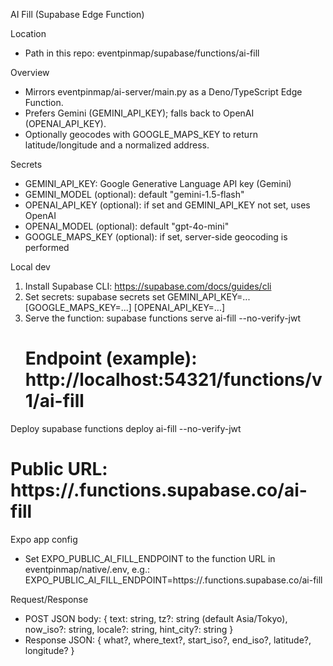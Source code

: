 AI Fill (Supabase Edge Function)

Location
- Path in this repo: eventpinmap/supabase/functions/ai-fill

Overview
- Mirrors eventpinmap/ai-server/main.py as a Deno/TypeScript Edge Function.
- Prefers Gemini (GEMINI_API_KEY); falls back to OpenAI (OPENAI_API_KEY).
- Optionally geocodes with GOOGLE_MAPS_KEY to return latitude/longitude and a normalized address.

Secrets
- GEMINI_API_KEY: Google Generative Language API key (Gemini)
- GEMINI_MODEL (optional): default "gemini-1.5-flash"
- OPENAI_API_KEY (optional): if set and GEMINI_API_KEY not set, uses OpenAI
- OPENAI_MODEL (optional): default "gpt-4o-mini"
- GOOGLE_MAPS_KEY (optional): if set, server-side geocoding is performed

Local dev
1) Install Supabase CLI: https://supabase.com/docs/guides/cli
2) Set secrets:
   supabase secrets set GEMINI_API_KEY=... [GOOGLE_MAPS_KEY=...] [OPENAI_API_KEY=...]
3) Serve the function:
   supabase functions serve ai-fill --no-verify-jwt
   # Endpoint (example): http://localhost:54321/functions/v1/ai-fill

Deploy
   supabase functions deploy ai-fill --no-verify-jwt
   # Public URL: https://<project-ref>.functions.supabase.co/ai-fill

Expo app config
- Set EXPO_PUBLIC_AI_FILL_ENDPOINT to the function URL in eventpinmap/native/.env, e.g.:
  EXPO_PUBLIC_AI_FILL_ENDPOINT=https://<project-ref>.functions.supabase.co/ai-fill

Request/Response
- POST JSON body:
  { text: string, tz?: string (default Asia/Tokyo), now_iso?: string, locale?: string, hint_city?: string }
- Response JSON:
  { what?, where_text?, start_iso?, end_iso?, latitude?, longitude? }

